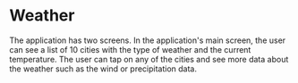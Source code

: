 # Weather

The application has two screens. 
In the application's main screen, the user can see a list of 10 cities with the type of weather and the current temperature. 
The user can tap on any of the cities and see more data about the weather such as the wind or precipitation data. 
